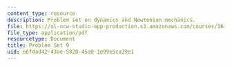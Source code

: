 ```yaml
---
content_type: resource
description: Problem set on dynamics and Newtonian mechanics.
file: https://ol-ocw-studio-app-production.s3.amazonaws.com/courses/16-07-dynamics-fall-2009/e6fdad4243ae582045a01e99e5ca39e1_MIT16_07F09_hw09.pdf
file_type: application/pdf
resourcetype: Document
title: Problem Set 9
uid: e6fdad42-43ae-5820-45a0-1e99e5ca39e1
---
```

